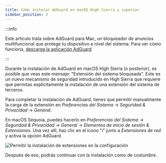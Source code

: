 ```yaml
---
title: Cómo instalar AdGuard en macOS High Sierra y superior
sidebar_position: 3
---
```


:::info

Este artículo trata sobre AdGuard para Mac, un bloqueador de anuncios multifuncional que protege tu dispositivo a nivel del sistema. Para ver cómo funciona, [descarga la aplicación AdGuard](https://agrd.io/download-kb-adblock)

:::

Durante la instalación de AdGuard en macOS High Sierra (o posterior), es posible que veas este mensaje: "Extensión del sistema bloqueada". Este es un nuevo mecanismo de seguridad introducido en High Sierra que requiere que permitas explícitamente la instalación de una extensión del sistema de terceros.

Para completar la instalación de AdGuard, tienes que permitir manualmente la carga de la extensión en *Preferencias del Sistema* → *Seguridad & Privacidad* → *General*.

En macOS Sequoia, puedes hacerlo en *Preferencias del Sistema* → *Seguridad & Privacidad* → *General* → *Elementos de inicio de sesión & Extensiones*. Una vez allí, haz clic en el ícono "i" junto a *Extensiones de red* y activa la opción AdGuard.

![Permitir la instalación de extensiones en la configuración](https://cdn.adtidy.org/public/Adguard/kb/PicturesEN/highsierra.png)

Después de eso, podrás continuar con la instalación como de costumbre.
